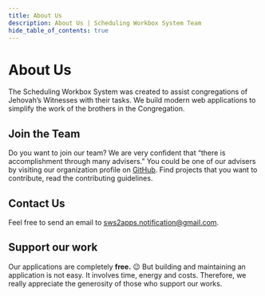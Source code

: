 ```yaml
---
title: About Us
description: About Us | Scheduling Workbox System Team
hide_table_of_contents: true
---
```


# About Us

The Scheduling Workbox System was created to assist congregations of Jehovah’s Witnesses with their tasks. We build modern web applications to simplify the work of the brothers in the Congregation.

## Join the Team

Do you want to join our team? We are very confident that “there is accomplishment through many advisers.” You could be one of our advisers by visiting our organization profile on [GitHub](https://github.com/sws2apps). Find projects that you want to contribute, read the contributing guidelines.

## Contact Us

Feel free to send an email to sws2apps.notification@gmail.com.

## Support our work

Our applications are completely **free.** 😉 But building and maintaining an application is not easy. It involves time, energy and costs. Therefore, we really appreciate the generosity of those who support our works.

<script data-name="BMC-Widget" data-cfasync="false" src="https://cdnjs.buymeacoffee.com/1.0.0/widget.prod.min.js" data-id="sws2apps" data-description="Support me on Buy me a coffee!" data-message="Thank you for your generosity and donation. It will help us to cover the server costs to operate sws2apps applications." data-color="#FF813F" data-position="Right" data-x_margin="18" data-y_margin="18"></script>